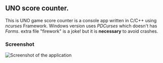 ## UNO score counter.
This is UNO game score counter is a console app written in C/C++ using _ncurses_ Framework. Windows version uses _PDCurses_ which doesn't has _Forms_.
extra file "firework" is a joke! but it is **necessary** to avoid crashes. 

### Screenshot
![Screenshot of the application](https://photos.google.com/photo/AF1QipPMbBpHHjJHEYz14OULtoX3keTLLp_RQZSU-CQ8)